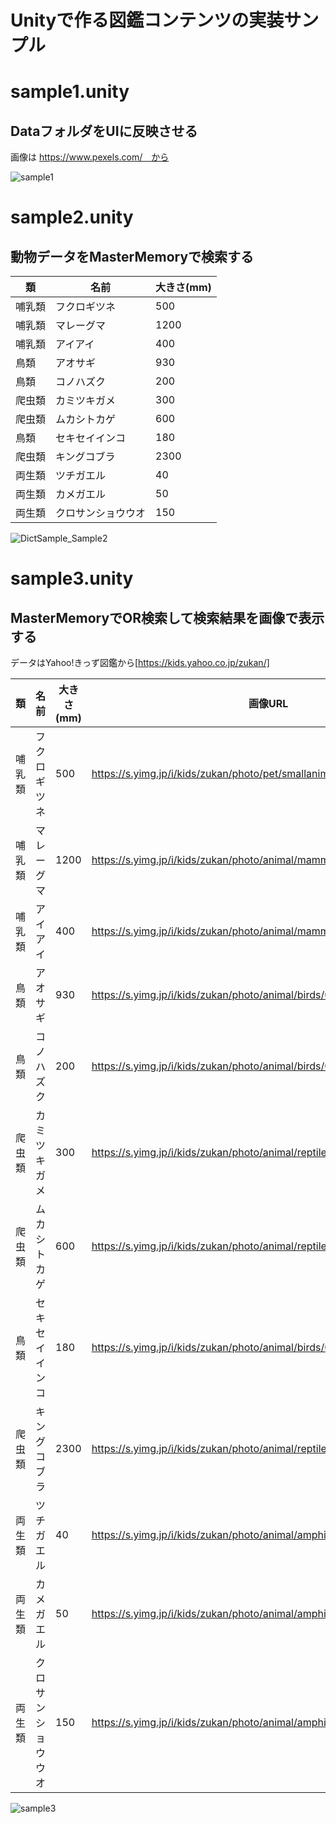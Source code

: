 # Unityで作る図鑑コンテンツの実装サンプル

# sample1.unity
## DataフォルダをUIに反映させる

画像は https://www.pexels.com/　から

![sample1](https://user-images.githubusercontent.com/529150/76914681-5a0ced80-68fe-11ea-946e-f26321e8bae9.gif)

# sample2.unity
## 動物データをMasterMemoryで検索する

|類|名前|大きさ(mm)|
|---|---|---|
|哺乳類|フクロギツネ|500|
|哺乳類|マレーグマ|1200|
|哺乳類|アイアイ|400 |
|鳥類|アオサギ| 930|
|鳥類|コノハズク| 200|
|爬虫類|カミツキガメ| 300|
|爬虫類|ムカシトカゲ| 600|
|鳥類|セキセイインコ| 180|
|爬虫類|キングコブラ| 2300|
|両生類|ツチガエル| 40|
|両生類|カメガエル| 50|
|両生類|クロサンショウウオ| 150|

![DictSample_Sample2](https://user-images.githubusercontent.com/529150/76914105-7f006100-68fc-11ea-9137-d591ce54b7fd.gif)


# sample3.unity
## MasterMemoryでOR検索して検索結果を画像で表示する

データはYahoo!きっず図鑑から[https://kids.yahoo.co.jp/zukan/]

|類|名前|大きさ(mm)|画像URL|
|---|---|---|---|
|哺乳類|フクロギツネ|500|https://s.yimg.jp/i/kids/zukan/photo/pet/smallanimal/0058/640_480.jpg|
|哺乳類|マレーグマ|1200|https://s.yimg.jp/i/kids/zukan/photo/animal/mammals/0060/640_480.jpg|
|哺乳類|アイアイ|400|https://s.yimg.jp/i/kids/zukan/photo/animal/mammals/0029/640_480.jpg|
|鳥類|アオサギ|930|https://s.yimg.jp/i/kids/zukan/photo/animal/birds/0022/640_480.jpg|
|鳥類|コノハズク|200|https://s.yimg.jp/i/kids/zukan/photo/animal/birds/0089/640_480.jpg|
|爬虫類|カミツキガメ|300|https://s.yimg.jp/i/kids/zukan/photo/animal/reptiles/0016/640_480.jpg|
|爬虫類|ムカシトカゲ|600|https://s.yimg.jp/i/kids/zukan/photo/animal/reptiles/0034/640_480.jpg|
|鳥類|セキセイインコ|180|https://s.yimg.jp/i/kids/zukan/photo/animal/birds/0084/640_480.jpg|
|爬虫類|キングコブラ|2300|https://s.yimg.jp/i/kids/zukan/photo/animal/reptiles/0089/640_480.jpg|
|両生類|ツチガエル|40|https://s.yimg.jp/i/kids/zukan/photo/animal/amphibians/0029/640_480.jpg|
|両生類|カメガエル|50|https://s.yimg.jp/i/kids/zukan/photo/animal/amphibians/0016/640_480.jpg|
|両生類|クロサンショウウオ|150|https://s.yimg.jp/i/kids/zukan/photo/animal/amphibians/0001/640_480.jpg|


![sample3](https://user-images.githubusercontent.com/529150/77226155-6a9cbc80-6bb9-11ea-9159-efcb10254cfc.gif)
